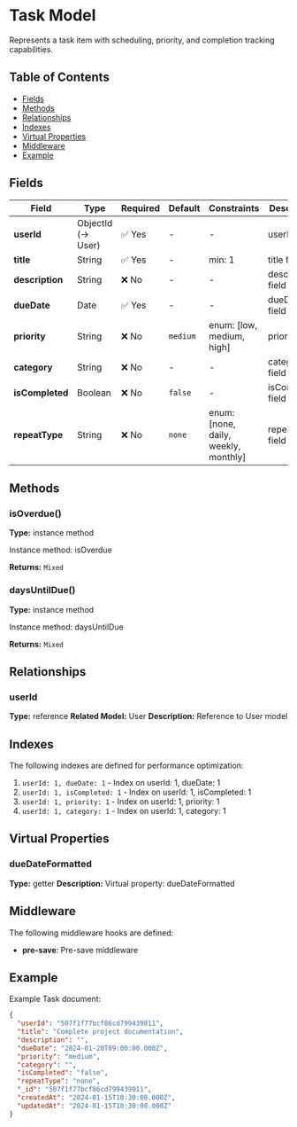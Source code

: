 # Task Model

Represents a task item with scheduling, priority, and completion tracking capabilities.

## Table of Contents

- [Fields](#fields)
- [Methods](#methods)
- [Relationships](#relationships)
- [Indexes](#indexes)
- [Virtual Properties](#virtual-properties)
- [Middleware](#middleware)
- [Example](#example)

## Fields

| Field | Type | Required | Default | Constraints | Description |
|-------|------|----------|---------|-------------|-------------|
| **userId** | ObjectId (→ User) | ✅ Yes | - | - | userId field |
| **title** | String | ✅ Yes | - | min: 1 | title field |
| **description** | String | ❌ No | - | - | description field |
| **dueDate** | Date | ✅ Yes | - | - | dueDate field |
| **priority** | String | ❌ No | `medium` | enum: [low, medium, high] | priority field |
| **category** | String | ❌ No | - | - | category field |
| **isCompleted** | Boolean | ❌ No | `false` | - | isCompleted field |
| **repeatType** | String | ❌ No | `none` | enum: [none, daily, weekly, monthly] | repeatType field |

## Methods

### isOverdue()

**Type:** instance method

Instance method: isOverdue

**Returns:** `Mixed`

### daysUntilDue()

**Type:** instance method

Instance method: daysUntilDue

**Returns:** `Mixed`

## Relationships

### userId

**Type:** reference
**Related Model:** User
**Description:** Reference to User model

## Indexes

The following indexes are defined for performance optimization:

1. `userId: 1, dueDate: 1` - Index on userId: 1, dueDate: 1
2. `userId: 1, isCompleted: 1` - Index on userId: 1, isCompleted: 1
3. `userId: 1, priority: 1` - Index on userId: 1, priority: 1
4. `userId: 1, category: 1` - Index on userId: 1, category: 1

## Virtual Properties

### dueDateFormatted

**Type:** getter
**Description:** Virtual property: dueDateFormatted

## Middleware

The following middleware hooks are defined:

- **pre-save**: Pre-save middleware

## Example

Example Task document:

```json
{
  "userId": "507f1f77bcf86cd799439011",
  "title": "Complete project documentation",
  "description": "",
  "dueDate": "2024-01-20T09:00:00.000Z",
  "priority": "medium",
  "category": "",
  "isCompleted": "false",
  "repeatType": "none",
  "_id": "507f1f77bcf86cd799439011",
  "createdAt": "2024-01-15T10:30:00.000Z",
  "updatedAt": "2024-01-15T10:30:00.000Z"
}
```

